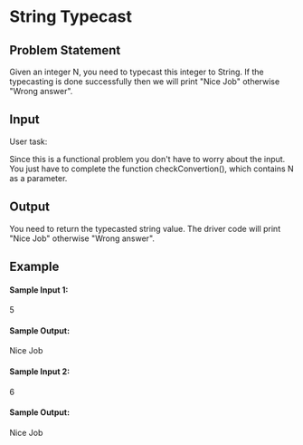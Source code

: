 # String Typecast

## Problem Statement

Given an integer N, you need to typecast this integer to String. If the typecasting is done successfully then we will print "Nice Job" otherwise "Wrong answer".

## Input
User task:

Since this is a functional problem you don't have to worry about the input. You just have to complete the function checkConvertion(), which contains N as a parameter.

## Output
You need to return the typecasted string value. The driver code will print "Nice Job" otherwise "Wrong answer".

## Example

#### Sample Input 1:

5

#### Sample Output:

Nice Job

#### Sample Input 2:

6

#### Sample Output:

Nice Job